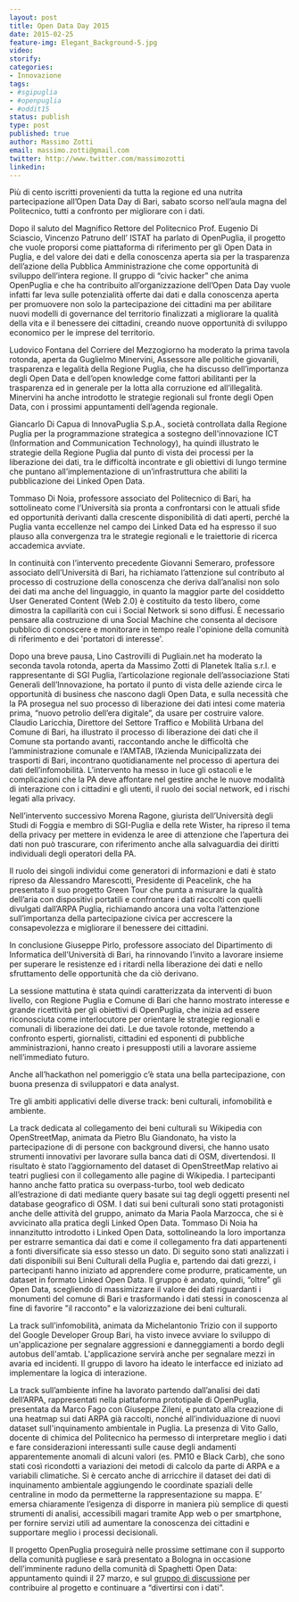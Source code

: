 ```yaml
---
layout: post
title: Open Data Day 2015
date: 2015-02-25
feature-img: Elegant_Background-5.jpg
video: 
storify: 
categories:
- Innovazione
tags:
- #sgipuglia
- #openpuglia
- #oddit15
status: publish
type: post
published: true
author: Massimo Zotti
email: massimo.zotti@gmail.com
twitter: http://www.twitter.com/massimozotti
linkedin: 
---
```


Più di cento iscritti provenienti da tutta la regione ed una nutrita partecipazione all’Open Data Day di Bari, sabato scorso nell’aula magna del Politecnico, tutti a confronto per migliorare con i dati.  

Dopo il saluto del Magnifico Rettore del Politecnico Prof. Eugenio Di Sciascio, Vincenzo Patruno dell’ ISTAT ha parlato di OpenPuglia, il progetto che vuole proporsi come piattaforma di riferimento per gli Open Data in Puglia, e del valore dei dati e della conoscenza aperta sia per  la trasparenza dell’azione della Pubblica Amministrazione che come opportunità di sviluppo dell’intera regione. Il gruppo di “civic hacker” che anima OpenPuglia e che ha contribuito all’organizzazione dell’Open Data Day vuole infatti far leva sulle potenzialità offerte dai dati e dalla conoscenza aperta per promuovere non solo la partecipazione dei cittadini ma per abilitare nuovi modelli di governance del territorio finalizzati a migliorare la qualità della vita e il benessere dei cittadini,  creando nuove opportunità di sviluppo economico per le imprese del territorio.

Ludovico Fontana del Corriere del Mezzogiorno ha moderato la prima tavola rotonda, aperta da Guglielmo Minervini, Assessore alle politiche giovanili, trasparenza e legalità della Regione Puglia, che ha discusso dell’importanza degli Open Data e dell’open knowledge come fattori abilitanti per la trasparenza ed in generale per la lotta alla corruzione ed all’illegalità. Minervini ha anche introdotto le strategie regionali sul fronte degli Open Data, con i prossimi appuntamenti dell’agenda regionale. 

Giancarlo Di Capua di InnovaPuglia S.p.A., società controllata dalla Regione Puglia per la programmazione strategica a sostegno dell'innovazione ICT (Information and Communication Technology), ha quindi illustrato le strategie della Regione Puglia dal punto di vista dei processi per la liberazione dei dati, tra le difficoltà incontrate e gli obiettivi di lungo termine che puntano all’implementazione di un’infrastruttura che abiliti la pubblicazione dei Linked Open Data.

Tommaso Di Noia, professore associato del Politecnico di Bari, ha sottolineato come l’Università sia pronta a confrontarsi con le attuali sfide ed opportunità derivanti dalla crescente disponibilità di dati aperti, perché la Puglia vanta eccellenze nel campo dei Linked Data ed ha espresso il suo plauso alla convergenza tra le strategie regionali e le traiettorie di ricerca accademica avviate.

In continuità con l’intervento precedente Giovanni Semeraro, professore associato dell’Università di Bari, ha richiamato l’attenzione sul contributo al processo di costruzione della conoscenza che deriva dall’analisi non solo dei dati ma anche del linguaggio, in quanto la maggior parte del cosiddetto User Generated Content (Web 2.0) è costituito da testo libero, come dimostra la capillarità con cui i Social Network si sono diffusi. È necessario pensare alla costruzione di una Social Machine che consenta al decisore pubblico di conoscere e monitorare in tempo reale l'opinione della comunità di riferimento e dei 'portatori di interesse'. 

Dopo una breve pausa, Lino Castrovilli di Pugliain.net ha moderato la seconda tavola rotonda, aperta da Massimo Zotti di Planetek Italia s.r.l. e rappresentante di SGI Puglia, l’articolazione regionale dell’associazione Stati Generali dell’Innovazione, ha portato il punto di vista delle aziende circa le opportunità di business che nascono dagli Open Data, e sulla necessità che la PA prosegua nel suo processo di liberazione dei dati intesi come materia prima, “nuovo petrolio dell’era digitale”, da usare per costruire valore. 
Claudio Laricchia, Direttore del Settore Traffico e Mobilità Urbana del Comune di Bari, ha illustrato il processo di liberazione dei dati che il Comune sta portando avanti, raccontando anche le difficoltà che l’amministrazione comunale e l’AMTAB, l’Azienda Municipalizzata dei trasporti di Bari, incontrano quotidianamente nel processo di apertura dei dati dell’infomobilità. L’intervento ha messo in luce gli ostacoli e le complicazioni che la PA deve affontare nel gestire anche le nuove modalità di interazione con i cittadini e gli utenti, il ruolo dei social network, ed i rischi legati alla privacy. 

Nell’intervento successivo Morena Ragone, giurista dell’Università degli Studi di Foggia e membro di SGI-Puglia e della rete Wister, ha ripreso il tema della privacy per mettere in evidenza le aree di attenzione che l’apertura dei dati non può trascurare, con riferimento anche alla salvaguardia dei diritti individuali degli operatori della PA. 

Il ruolo dei singoli individui come generatori di informazioni e dati è stato ripreso da Alessandro Marescotti, Presidente di Peacelink, che ha presentato il suo progetto Green Tour che punta a misurare la qualità dell’aria con dispositivi portatili e confrontare i dati raccolti con quelli divulgati dall’ARPA Puglia, richiamando ancora una volta l’attenzione sull’importanza della partecipazione civica  per accrescere la consapevolezza e migliorare il benessere dei cittadini.

In conclusione Giuseppe Pirlo, professore associato del Dipartimento di Informatica dell’Università di Bari, ha rinnovando l’invito a lavorare insieme per superare le resistenze ed i ritardi nella liberazione dei dati e nello sfruttamento delle opportunità che da ciò derivano.

La sessione mattutina è stata quindi caratterizzata da interventi di buon livello, con Regione Puglia e Comune di Bari che hanno mostrato interesse e grande ricettività per gli obiettivi di OpenPuglia, che inizia ad essere riconosciuta come interlocutore per orientare le strategie regionali e comunali di liberazione dei dati. Le due tavole rotonde, mettendo a confronto esperti, giornalisti, cittadini ed esponenti di pubbliche amministrazioni, hanno creato i presupposti utili a lavorare assieme nell’immediato futuro. 

Anche all’hackathon nel pomeriggio c’è stata una bella partecipazione, con buona presenza di sviluppatori e data analyst. 

Tre gli ambiti applicativi delle diverse track: beni culturali, infomobilità e ambiente.

La track dedicata al collegamento dei beni culturali su Wikipedia con OpenStreetMap, animata da Pietro Blu Giandonato, ha visto la partecipazione di di persone con background diversi, che hanno usato strumenti innovativi per lavorare sulla banca dati di OSM, divertendosi. Il risultato è stato l’aggiornamento del dataset di OpenStreetMap relativo ai teatri pugliesi con il collegamento alle pagine di Wikipedia. I partecipanti hanno anche fatto pratica su overpass-turbo, tool web dedicato all’estrazione di dati mediante query basate sui tag degli oggetti presenti nel database geografico di OSM.
I dati sui beni culturali sono stati protagonisti anche delle attività del gruppo, animato da Maria Paola Marzocca, che si è avvicinato alla pratica degli Linked Open Data. Tommaso Di Noia ha innanzitutto introdotto i Linked Open Data, sottolineando la loro importanza per estrarre semantica dai dati e come il collegamento fra dati appartenenti a fonti diversificate sia esso stesso un dato. Di seguito sono stati analizzati i dati disponibili sui Beni Culturali della Puglia e, partendo dai dati grezzi, i partecipanti hanno iniziato ad apprendere come produrre, praticamente, un dataset in formato Linked Open Data. Il gruppo è andato, quindi, “oltre” gli Open Data, scegliendo di massimizzare il valore dei dati riguardanti i monumenti del comune di Bari e trasformando i dati stessi in conoscenza al fine di favorire "il racconto" e la valorizzazione dei beni culturali.

La track sull’infomobilità, animata da Michelantonio Trizio con il supporto del Google Developer Group Bari, ha visto invece avviare lo sviluppo di un'applicazione per segnalare aggressioni e danneggiamenti a bordo degli autobus dell'amtab. L'applicazione servirà anche per segnalare mezzi in avaria ed incidenti. Il gruppo di lavoro ha ideato le interfacce ed iniziato ad implementare la logica di interazione.

La track sull’ambiente infine ha lavorato partendo dall’analisi dei dati dell’ARPA, rappresentati nella piattaforma prototipale di OpenPuglia, presentata da Marco Fago con Giuseppe Zileni, e puntato alla creazione di una heatmap sui dati ARPA già raccolti, nonché all’individuazione di nuovi dataset sull'inquinamento ambientale in Puglia. La presenza di Vito Gallo,  docente di chimica del Politecnico ha permesso di interpretare meglio i dati e fare considerazioni interessanti sulle cause degli andamenti apparentemente anomali di alcuni valori (es. PM10 e Black Carb), che sono stati così ricondotti a variazioni dei metodi di calcolo da parte di ARPA e a variabili climatiche. Si è cercato anche di arricchire il dataset dei dati di inquinamento ambientale aggiungendo le coordinate spaziali delle centraline in modo da permetterne la rappresentazione su mappa. E’ emersa chiaramente l’esigenza di disporre in maniera più semplice di questi strumenti di analisi, accessibili magari tramite App web o per smartphone, per fornire servizi utili ad aumentare la conoscenza dei cittadini e supportare meglio i processi decisionali.

Il progetto OpenPuglia proseguirà nelle prossime settimane con il supporto della comunità pugliese e sarà presentato a Bologna in occasione dell’imminente raduno della comunità di Spaghetti Open Data: appuntamento quindi il 27 marzo, e sul [gruppo di discussione](http://groups.google.com/group/open-data-in-action) per contribuire al progetto e continuare a “divertirsi con i dati”.

